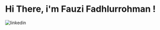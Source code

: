 # Hi There, i'm Fauzi Fadhlurrohman !

![linkedin](https://www.linkedin.com/in/fauzi-fadhlurrohman?style=for-the-badge&logo=Linkedin&logoColor=white)
